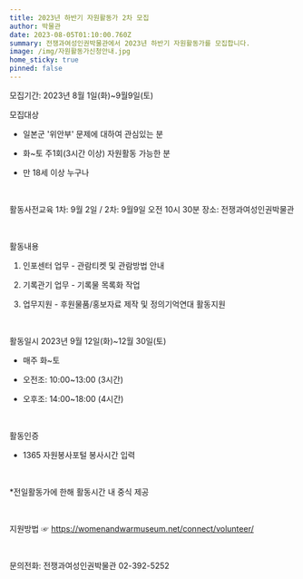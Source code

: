 ```yaml
---
title: 2023년 하반기 자원활동가 2차 모집
author: 박물관
date: 2023-08-05T01:10:00.760Z
summary: 전쟁과여성인권박물관에서 2023년 하반기 자원활동가를 모집합니다.
image: /img/자원활동가신청안내.jpg
home_sticky: true
pinned: false
---
```

모집기간: 2023년 8월 1일(화)~9월9일(토)

모집대상

* 일본군 '위안부' 문제에 대하여 관심있는 분
* 화~토 주1회(3시간 이상) 자원활동 가능한 분
* 만 18세 이상 누구나 

   ﻿

활동사전교육
1차: 9월 2일 / 2차: 9월9일 오전 10시 30분
장소: 전쟁과여성인권박물관

 ﻿

활동내용

1. 인포센터 업무 - 관람티켓 및 관람방법 안내
2. 기록관기 업무 - 기록물 목록화 작업
3. 업무지원 - 후원물품/홍보자료 제작 및 정의기억연대 활동지원

    ﻿

활동일시
2023년 9월 12일(화)~12월 30일(토)

* 매주 화~토
* 오전조: 10:00~13:00 (3시간)
* 오후조: 14:00~18:00 (4시간)

   ﻿

활동인증

* 1365 자원봉사포털 봉사시간 입력 

   ﻿

\*전일활동가에 한해 활동시간 내 중식 제공

 ﻿

지원방법
☞ <https://womenandwarmuseum.net/connect/volunteer/>

 ﻿

문의전화: 전쟁과여성인권박물관 02-392-5252